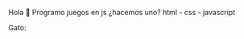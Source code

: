 
<span class="title bold">Hola 👋 Programo juegos en js ¿hacemos uno?</span>
<span clas="subtitle bold">html - css - javascript</span>
<p>Gato:</p>
<!--
**GarianV/GarianV** is a ✨ _special_ ✨ repository because its `README.md` (this file) appears on your GitHub profile.

Here are some ideas to get you started:

- 🔭 I’m currently working on ...
- 🌱 I’m currently learning ...
- 👯 I’m looking to collaborate on ...
- 🤔 I’m looking for help with ...
- 💬 Ask me about ...
- 📫 How to reach me: ...
- 😄 Pronouns: ...
- ⚡ Fun fact: ...
-->
